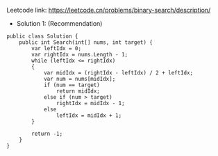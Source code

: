 Leetcode link: https://leetcode.cn/problems/binary-search/description/ 

- Solution 1: (Recommendation)
```
public class Solution {
    public int Search(int[] nums, int target) {
        var leftIdx = 0;
        var rightIdx = nums.Length - 1;
        while (leftIdx <= rightIdx)
        {
            var midIdx = (rightIdx - leftIdx) / 2 + leftIdx;
            var num = nums[midIdx];
            if (num == target)
                return midIdx;
            else if (num > target)
                rightIdx = midIdx - 1;
            else
                leftIdx = midIdx + 1;
        }

        return -1;
    }
}
```
